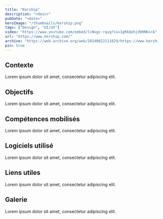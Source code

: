 ```yaml
---
title: "Kership"
description: "<desc>"
pubDate: "<date>"
heroImage: "/thumbnails/kership.png"
tags: ["Design", "UI/UX"]
video: "https://www.youtube.com/embed/lcWugc-rqvg?si=1gRkQehjd9HNKxrA"
url: "https://www.kership.com/"
archive: "https://web.archive.org/web/20240822111829/https://www.kership.com/"
pin: true
---
```


<div>
    <h2>Contexte</h2>
    <p>Lorem ipsum dolor sit amet, consectetur adipiscing elit.</p>
</div>

<div>
    <h2>Objectifs</h2>
    <p>Lorem ipsum dolor sit amet, consectetur adipiscing elit.</p>
</div>

<div>
    <h2>Compétences mobilisés</h2>
    <p>Lorem ipsum dolor sit amet, consectetur adipiscing elit.</p>
</div>

<div>
    <h2>Logiciels utilisé</h2>
    <p>Lorem ipsum dolor sit amet, consectetur adipiscing elit.</p>
</div>


<div>
    <h2>Liens utiles</h2>
    <p>Lorem ipsum dolor sit amet, consectetur adipiscing elit.</p>
</div>

<div>
    <h2>Galerie</h2>
    <p>Lorem ipsum dolor sit amet, consectetur adipiscing elit.</p>
</div>
